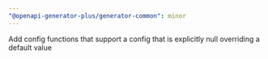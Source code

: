 ```yaml
---
"@openapi-generator-plus/generator-common": minor
---
```


Add config functions that support a config that is explicitly null overriding a default value
